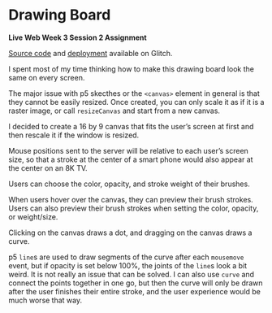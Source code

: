 # Drawing Board

**Live Web Week 3 Session 2 Assignment**

[Source code](https://glitch.com/edit/#!/mccoy-zhu-drawing-board) and [deployment](https://mccoy-zhu-drawing-board.glitch.me/) available on Glitch.

I spent most of my time thinking how to make this drawing board look the same on every screen.

The major issue with p5 skecthes or the `<canvas>` element in general is that they cannot be easily resized. Once created, you can only scale it as if it is a raster image, or call `resizeCanvas` and start from a new canvas.

I decided to create a 16 by 9 canvas that fits the user’s screen at first and then rescale it if the window is resized.

Mouse positions sent to the server will be relative to each user’s screen size, so that a stroke at the center of a smart phone would also appear at the center on an 8K TV.

Users can choose the color, opacity, and stroke weight of their brushes.

When users hover over the canvas, they can preview their brush strokes. Users can also preview their brush strokes when setting the color, opacity, or weight/size.

Clicking on the canvas draws a dot, and dragging on the canvas draws a curve.

p5 `line`s are used to draw segments of the curve after each `mousemove` event, but if opacity is set below 100%, the joints of the `line`s look a bit weird. It is not really an issue that can be solved. I can also use `curve` and connect the points together in one go, but then the curve will only be drawn after the user finishes their entire stroke, and the user experience would be much worse that way.
